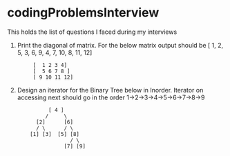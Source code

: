 # codingProblemsInterview
This holds the list of questions I faced during my interviews

1. Print the diagonal of matrix. For the below matrix output should be [ 1, 2, 5, 3, 6, 9, 4, 7, 10, 8, 11, 12]

            [  1 2 3 4]
            [  5 6 7 8 ]
            [ 9 10 11 12]


                    
2. Design an iterator for the Binary Tree below in Inorder. Iterator on accessing next should go in the order 
    1->2->3->4->5->6->7->8->9
    
                 [ 4 ]
                /     \
             [2]      [6]
             / \      / \
           [1] [3]  [5] [8]
                        / \
                      [7] [9]
